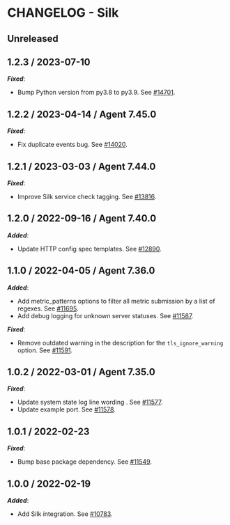 # CHANGELOG - Silk

## Unreleased

## 1.2.3 / 2023-07-10

***Fixed***:

* Bump Python version from py3.8 to py3.9. See [#14701](https://github.com/DataDog/integrations-core/pull/14701).

## 1.2.2 / 2023-04-14 / Agent 7.45.0

***Fixed***:

* Fix duplicate events bug. See [#14020](https://github.com/DataDog/integrations-core/pull/14020).

## 1.2.1 / 2023-03-03 / Agent 7.44.0

***Fixed***:

* Improve Silk service check tagging. See [#13816](https://github.com/DataDog/integrations-core/pull/13816).

## 1.2.0 / 2022-09-16 / Agent 7.40.0

***Added***:

* Update HTTP config spec templates. See [#12890](https://github.com/DataDog/integrations-core/pull/12890).

## 1.1.0 / 2022-04-05 / Agent 7.36.0

***Added***:

* Add metric_patterns options to filter all metric submission by a list of regexes. See [#11695](https://github.com/DataDog/integrations-core/pull/11695).
* Add debug logging for unknown server statuses. See [#11587](https://github.com/DataDog/integrations-core/pull/11587).

***Fixed***:

* Remove outdated warning in the description for the `tls_ignore_warning` option. See [#11591](https://github.com/DataDog/integrations-core/pull/11591).

## 1.0.2 / 2022-03-01 / Agent 7.35.0

***Fixed***:

* Update system state log line wording . See [#11577](https://github.com/DataDog/integrations-core/pull/11577).
* Update example port. See [#11578](https://github.com/DataDog/integrations-core/pull/11578).

## 1.0.1 / 2022-02-23

***Fixed***:

* Bump base package dependency. See [#11549](https://github.com/DataDog/integrations-core/pull/11549).

## 1.0.0 / 2022-02-19

***Added***:

* Add Silk integration. See [#10783](https://github.com/DataDog/integrations-core/pull/10783).

